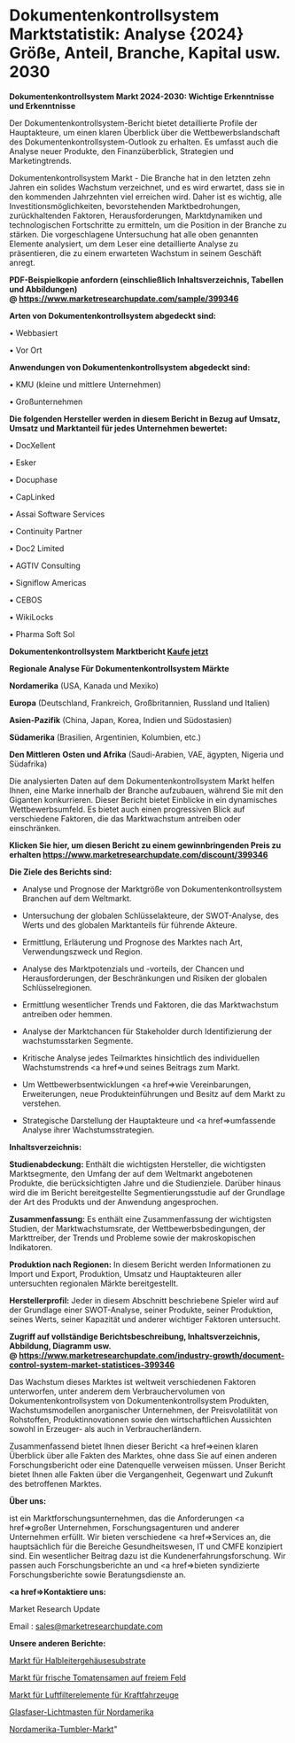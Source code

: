 # Dokumentenkontrollsystem Marktstatistik: Analyse {2024} Größe, Anteil, Branche, Kapital usw. 2030

<strong>Dokumentenkontrollsystem Markt 2024-2030: Wichtige Erkenntnisse und Erkenntnisse</strong>

Der Dokumentenkontrollsystem-Bericht bietet detaillierte Profile der Hauptakteure, um einen klaren Überblick über die Wettbewerbslandschaft des Dokumentenkontrollsystem-Outlook zu erhalten. Es umfasst auch die Analyse neuer Produkte, den Finanzüberblick, Strategien und Marketingtrends.

Dokumentenkontrollsystem Markt - Die Branche hat in den letzten zehn Jahren ein solides Wachstum verzeichnet, und es wird erwartet, dass sie in den kommenden Jahrzehnten viel erreichen wird. Daher ist es wichtig, alle Investitionsmöglichkeiten, bevorstehenden Marktbedrohungen, zurückhaltenden Faktoren, Herausforderungen, Marktdynamiken und technologischen Fortschritte zu ermitteln, um die Position in der Branche zu stärken. Die vorgeschlagene Untersuchung hat alle oben genannten Elemente analysiert, um dem Leser eine detaillierte Analyse zu präsentieren, die zu einem erwarteten Wachstum in seinem Geschäft anregt.

<strong><b>PDF-Beispielkopie anfordern (einschließlich Inhaltsverzeichnis, Tabellen und Abbildungen) @ </b></strong><strong><a href=https://www.marketresearchupdate.com/sample/399346><strong>https://www.marketresearchupdate.com/sample/399346</u></a></strong></strong>

<strong>Arten von Dokumentenkontrollsystem abgedeckt sind:</strong>

• Webbasiert

• Vor Ort

<strong>Anwendungen von Dokumentenkontrollsystem abgedeckt sind:</strong>

• KMU (kleine und mittlere Unternehmen)

• Großunternehmen

<strong>Die folgenden Hersteller werden in diesem Bericht in Bezug auf Umsatz, Umsatz und Marktanteil für jedes Unternehmen bewertet:</strong>

• DocXellent

• Esker

• Docuphase

• CapLinked

• Assai Software Services

• Continuity Partner

• Doc2 Limited

• AGTIV Consulting

• Signiflow Americas

• CEBOS

• WikiLocks

• Pharma Soft Sol

<strong>Dokumentenkontrollsystem Marktbericht <a href=https://www.marketresearchupdate.com/buynow/399346>Kaufe jetzt</a></strong>

<strong>Regionale Analyse Für Dokumentenkontrollsystem Märkte</strong>

<strong>Nordamerika</strong> (USA, Kanada und Mexiko)

<strong>Europa</strong> (Deutschland, Frankreich, Großbritannien, Russland und Italien)

<strong>Asien-Pazifik</strong> (China, Japan, Korea, Indien und Südostasien)

<strong>Südamerika</strong> (Brasilien, Argentinien, Kolumbien, etc.)

<strong>Den Mittleren</strong> <strong>Osten und Afrika</strong> (Saudi-Arabien, VAE, ägypten, Nigeria und Südafrika)

Die analysierten Daten auf dem Dokumentenkontrollsystem Markt helfen Ihnen, eine Marke innerhalb der Branche aufzubauen, während Sie mit den Giganten konkurrieren. Dieser Bericht bietet Einblicke in ein dynamisches Wettbewerbsumfeld. Es bietet auch einen progressiven Blick auf verschiedene Faktoren, die das Marktwachstum antreiben oder einschränken.

<strong>Klicken Sie hier, um diesen Bericht zu einem gewinnbringenden Preis zu erhalten
</strong><strong><a href=https://www.marketresearchupdate.com/discount/399346>https://www.marketresearchupdate.com/discount/399346</b></u></strong></a>

<strong>Die Ziele des Berichts sind:</strong>

- Analyse und Prognose der Marktgröße von Dokumentenkontrollsystem Branchen auf dem Weltmarkt.

- Untersuchung der globalen Schlüsselakteure, der SWOT-Analyse, des Werts und des globalen Marktanteils für führende Akteure.

- Ermittlung, Erläuterung und Prognose des Marktes nach Art, Verwendungszweck und Region.

- Analyse des Marktpotenzials und -vorteils, der Chancen und Herausforderungen, der Beschränkungen und Risiken der globalen Schlüsselregionen.

- Ermittlung wesentlicher Trends und Faktoren, die das Marktwachstum antreiben oder hemmen.

- Analyse der Marktchancen für Stakeholder durch Identifizierung der wachstumsstarken Segmente.

- Kritische Analyse jedes Teilmarktes hinsichtlich des individuellen Wachstumstrends <a href=>und</a> seines Beitrags zum Markt.

- Um Wettbewerbsentwicklungen <a href=>wie</a> Vereinbarungen, Erweiterungen, neue Produkteinführungen und Besitz auf dem Markt zu verstehen.

- Strategische Darstellung der Hauptakteure und <a href=>umfas</a>sende Analyse ihrer Wachstumsstrategien.

<strong>Inhaltsverzeichnis:</strong>

<strong>Studienabdeckung:</strong> Enthält die wichtigsten Hersteller, die wichtigsten Marktsegmente, den Umfang der auf dem Weltmarkt angebotenen Produkte, die berücksichtigten Jahre und die Studienziele. Darüber hinaus wird die im Bericht bereitgestellte Segmentierungsstudie auf der Grundlage der Art des Produkts und der Anwendung angesprochen.

<strong>Zusammenfassung:</strong> Es enthält eine Zusammenfassung der wichtigsten Studien, der Marktwachstumsrate, der Wettbewerbsbedingungen, der Markttreiber, der Trends und Probleme sowie der makroskopischen Indikatoren.

<strong>Produktion nach Regionen:</strong> In diesem Bericht werden Informationen zu Import und Export, Produktion, Umsatz und Hauptakteuren aller untersuchten regionalen Märkte bereitgestellt.

<strong>Herstellerprofil:</strong> Jeder in diesem Abschnitt beschriebene Spieler wird auf der Grundlage einer SWOT-Analyse, seiner Produkte, seiner Produktion, seines Werts, seiner Kapazität und anderer wichtiger Faktoren untersucht.

<strong><b>Zugriff auf vollständige Berichtsbeschreibung, Inhaltsverzeichnis, Abbildung, Diagramm usw. @ </b></strong><strong><a href=https://www.marketresearchupdate.com/industry-growth/document-control-system-market-statistices-399346>https://www.marketresearchupdate.com/industry-growth/document-control-system-market-statistices-399346</a></strong>

Das Wachstum dieses Marktes ist weltweit verschiedenen Faktoren unterworfen, unter anderem dem Verbrauchervolumen von Dokumentenkontrollsystem von Dokumentenkontrollsystem Produkten, Wachstumsmodellen anorganischer Unternehmen, der Preisvolatilität von Rohstoffen, Produktinnovationen sowie den wirtschaftlichen Aussichten sowohl in Erzeuger- als auch in Verbraucherländern.

Zusammenfassend bietet Ihnen dieser Bericht <a href=>einen</a> klaren Überblick über alle Fakten des Marktes, ohne dass Sie auf einen anderen Forschungsbericht oder eine Datenquelle verweisen müssen. Unser Bericht bietet Ihnen alle Fakten über die Vergangenheit, Gegenwart und Zukunft des betroffenen Marktes.

<strong>Über uns:</strong>

 ist ein Marktforschungsunternehmen, das die Anforderungen <a href=>großer</a> Unternehmen, Forschungsagenturen und anderer Unternehmen erfüllt. Wir bieten verschiedene <a href=>Services</a> an, die hauptsächlich für die Bereiche Gesundheitswesen, IT und CMFE konzipiert sind. Ein wesentlicher Beitrag dazu ist die Kundenerfahrungsforschung. Wir passen auch Forschungsberichte an und <a href=>bieten</a> syndizierte Forschungsberichte sowie Beratungsdienste an.

<strong><a href=>Kontaktiere uns:</a></strong>

Market Research Update

Email : sales@marketresearchupdate.com

<strong>Unsere anderen Berichte:</strong>

<a href=https://www.linkedin.com/pulse/semiconductor-package-substrates-market-202->Markt für Halbleitergehäusesubstrate</a>

<a href=https://www.linkedin.com/pulse/fresh-tomato-seed-open-field-market-size-emerging>Markt für frische Tomatensamen auf freiem Feld</a>

<a href=https://www.linkedin.com/pulse/automotive-air-cleaner-element-market-outlooks>Markt für Luftfilterelemente für Kraftfahrzeuge</a>

<a href=https://www.linkedin.com/pulse/north-america-fiberglass-light-poles>Glasfaser-Lichtmasten für Nordamerika</a>

<a href=https://www.linkedin.com/pulse/north-america-tumbler-market-size-scope-top-key-company>Nordamerika-Tumbler-Markt</a>"
